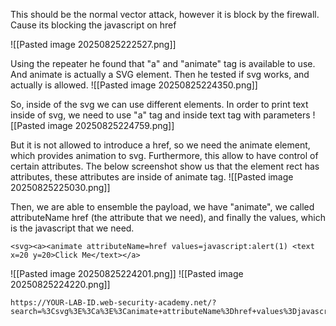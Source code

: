 This should be the normal vector attack, however it is block by the firewall. Cause its blocking the javascript on href

![[Pasted image 20250825222527.png]]

Using the repeater he found that "a" and "animate" tag is available to use. And animate is actually a SVG element. Then he tested if svg works, and actually is allowed. 
![[Pasted image 20250825224350.png]]

So, inside of the svg we can use different elements. In order to print text inside of svg, we need to use "a" tag and inside text tag with parameters 
![[Pasted image 20250825224759.png]]

But it is not allowed to introduce a href, so we need the animate element, which provides animation to svg. Furthermore, this allow to have control of certain attributes. The below screenshot show us that the element rect has attributes, these attributes are inside of animate tag.
![[Pasted image 20250825225030.png]]

Then, we are able to ensemble the payload, we have "animate", we called attributeName href (the attribute that we need), and finally the values, which is the javascript that we need. 

```
<svg><a><animate attributeName=href values=javascript:alert(1) <text x=20 y=20>Click Me</text></a>
```
![[Pasted image 20250825224201.png]]
![[Pasted image 20250825224220.png]]
```
https://YOUR-LAB-ID.web-security-academy.net/?search=%3Csvg%3E%3Ca%3E%3Canimate+attributeName%3Dhref+values%3Djavascript%3Aalert(1)+%2F%3E%3Ctext+x%3D20+y%3D20%3EClick%20me%3C%2Ftext%3E%3C%2Fa%3E
```